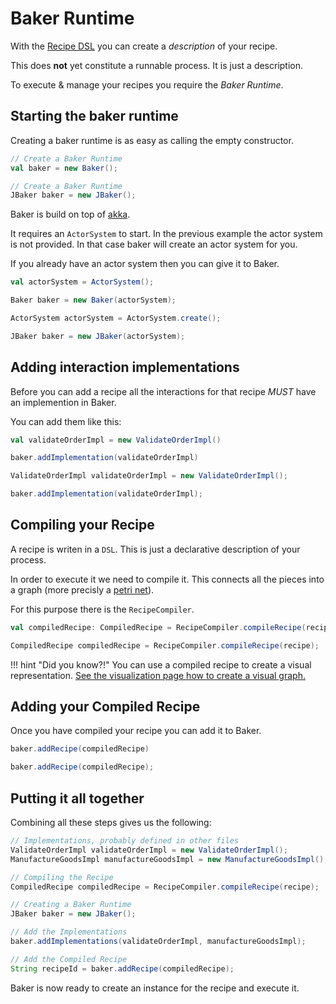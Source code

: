 # Baker Runtime

With the [Recipe DSL](recipe-dsl.md) you can create a *description* of your recipe.

This does **not** yet constitute a runnable process. It is just a description.

To execute & manage your recipes you require the *Baker Runtime*.

## Starting the baker runtime
Creating a baker runtime is as easy as calling the empty constructor.

``` scala tab="Scala"
// Create a Baker Runtime
val baker = new Baker();
```

``` java tab="Java"
// Create a Baker Runtime
JBaker baker = new JBaker();
```

Baker is build on top of [akka](https://www.akka.io).

It requires an `ActorSystem` to start. In the previous example the actor system is not provided. In that case baker will create an actor system for you.

If you already have an actor system then you can give it to Baker.

``` scala tab="Scala"
val actorSystem = ActorSystem();

Baker baker = new Baker(actorSystem);
```

``` java tab="Java"
ActorSystem actorSystem = ActorSystem.create();

JBaker baker = new JBaker(actorSystem);
```

## Adding interaction implementations

Before you can add a recipe all the interactions for that recipe *MUST* have an implemention in Baker.

You can add them like this:

``` scala tab="Scala"
val validateOrderImpl = new ValidateOrderImpl()

baker.addImplementation(validateOrderImpl)
```

``` java tab="Java"
ValidateOrderImpl validateOrderImpl = new ValidateOrderImpl();

baker.addImplementation(validateOrderImpl);
```

## Compiling your Recipe

A recipe is writen in a `DSL`. This is just a declarative description of your process.

In order to execute it we need to compile it. This connects all the pieces into a graph (more precisly a [petri net](https://en.wikipedia.org/wiki/Petri_net)).

For this purpose there is the `RecipeCompiler`.

``` scala tab="Scala"
val compiledRecipe: CompiledRecipe = RecipeCompiler.compileRecipe(recipe)
```

``` java tab="Java"
CompiledRecipe compiledRecipe = RecipeCompiler.compileRecipe(recipe);
```

!!! hint "Did you know?!"
    You can use a compiled recipe to create a visual representation. [See the visualization page how to create a visual graph.](recipe-visualization.md)


## Adding your Compiled Recipe

Once you have compiled your recipe you can add it to Baker.

``` scala tab="Scala"
baker.addRecipe(compiledRecipe)
```

``` java tab="Java"
baker.addRecipe(compiledRecipe);
```

## Putting it all together

Combining all these steps gives us the following:

```java
// Implementations, probably defined in other files
ValidateOrderImpl validateOrderImpl = new ValidateOrderImpl();
ManufactureGoodsImpl manufactureGoodsImpl = new ManufactureGoodsImpl();

// Compiling the Recipe
CompiledRecipe compiledRecipe = RecipeCompiler.compileRecipe(recipe);

// Creating a Baker Runtime
JBaker baker = new JBaker();

// Add the Implementations
baker.addImplementations(validateOrderImpl, manufactureGoodsImpl);

// Add the Compiled Recipe
String recipeId = baker.addRecipe(compiledRecipe);
```

Baker is now ready to create an instance for the recipe and execute it.